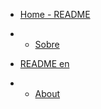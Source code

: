 * [Home - README](./) 
- * [Sobre](./sobre.md)
* [README en](./en/README.md)
- * [About](./en/about.md)